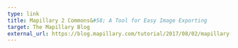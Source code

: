 ```yaml
---
type: link
title: Mapillary 2 Commons&#58; A Tool for Easy Image Exporting 
target: The Mapillary Blog
external_url: https://blog.mapillary.com/tutorial/2017/08/02/mapillary-2-commons.html
---
```

